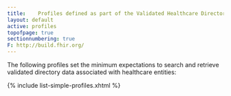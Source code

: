 ```yaml
---
title:    Profiles defined as part of the Validated Healthcare Directory Implementation Guide
layout: default
active: profiles
topofpage: true
sectionnumbering: true
F: http://build.fhir.org/
---
```


The following profiles set the minimum expectations to search and retrieve validated directory data associated with healthcare entities:

  {%  include list-simple-profiles.xhtml %}

